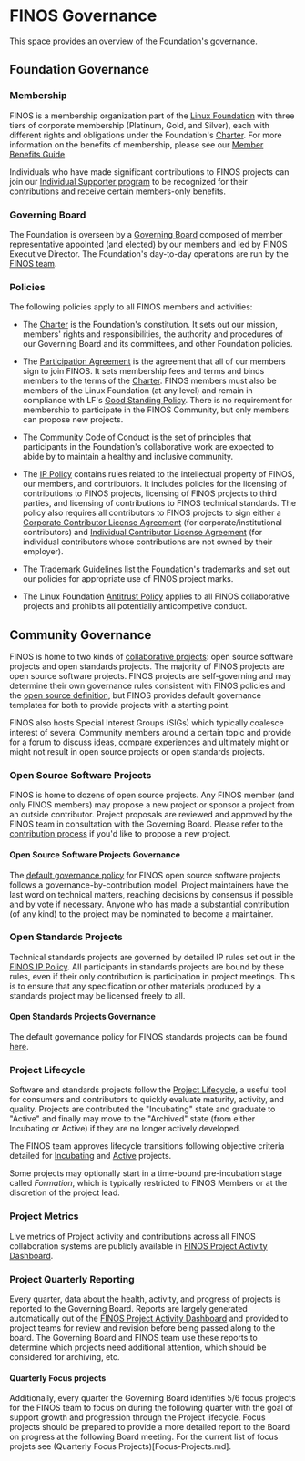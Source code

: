 # FINOS Governance

This space provides an overview of the Foundation's governance. 

## Foundation Governance

### Membership

FINOS is a membership organization part of the [Linux Foundation](http://linuxfoundation.org/) with three tiers of corporate membership (Platinum, Gold, and Silver), each with different rights and obligations under the Foundation's [Charter](Charter.pdf). For more information on the benefits of membership, please see our [Member Benefits Guide](https://www.finos.org/hubfs/FINOS/assets/2020%20-%20FINOS%20Member%20Benefits%20Guide.pdf).

Individuals who have made significant contributions to FINOS projects can join our [Individual Supporter program](Individual-Supporter-Program.md) to be recognized for their contributions and receive certain members-only benefits.

### Governing Board

The Foundation is overseen by a [Governing Board](https://finos.org/board-of-directors/) composed of member representative appointed (and elected) by our members and led by FINOS Executive Director. The Foundation's day-to-day operations are run by the [FINOS team](finos.org/team).

### Policies

The following policies apply to all FINOS members and activities:

* The [Charter](Charter.pdf) is the Foundation's constitution. It sets out our mission, members' rights and responsibilities, the authority and procedures of our Governing Board and its committees, and other Foundation policies.

* The [Participation Agreement](Participation-Agreement.pdf) is the agreement that all of our members sign to join FINOS. It sets membership fees and terms and binds members to the terms of the [Charter](Charter.pdf). FINOS members must also be members of the Linux Foundation (at any level) and remain in compliance with LF's [Good Standing Policy](https://www.linuxfoundation.org/good-standing-policy). There is no requirement for membership to participate in the FINOS Community, but only members can propose new projects.

* The [Community Code of Conduct](Code-of-Conduct.md) is the set of principles that participants in the Foundation's collaborative work are expected to abide by to maintain a healthy and inclusive community.

* The [IP Policy](IP-Policy.pdf) contains rules related to the intellectual property of FINOS, our members, and contributors. It includes policies for the licensing of contributions to FINOS projects, licensing of FINOS projects to third parties, and licensing of contributions to FINOS technical standards. The policy also requires all contributors to FINOS projects to sign either a [Corporate Contributor License Agreement](CCLA.pdf) (for corporate/institutional contributors) and [Individual Contributor License Agreement](ICLA.pdf) (for individual contributors whose contributions are not owned by their employer).

* The [Trademark Guidelines](Trademark-Guidelines.pdf) list the Foundation's trademarks and set out our policies for appropriate use of FINOS project marks.

* The Linux Foundation [Antitrust Policy](http://www.linuxfoundation.org/antitrust-policy) applies to all FINOS collaborative projects and prohibits all potentially anticompetive conduct.

## Community Governance

FINOS is home to two kinds of [collaborative projects](finos.github.io): open source software projects and open standards projects. The majority of FINOS projects are open source software projects. FINOS projects are self-governing and may determine their own governance rules consistent with FINOS policies and the [open source definition](https://opensource.org/docs/osd), but FINOS provides default governance templates for both to provide projects with a starting point. 

FINOS also hosts Special Interest Groups (SIGs) which typically coalesce interest of several Community members around a certain topic and provide for a forum to discuss ideas, compare experiences and ultimately might or might not result in open source projects or open standards projects. 

### Open Source Software Projects

FINOS is home to dozens of open source projects. Any FINOS member (and only FINOS members) may propose a new project or sponsor a project from an outside contributor. Project proposals are reviewed and approved by the FINOS team in consultation with the Governing Board. Please refer to the [contribution process](https://finosfoundation.atlassian.net/wiki/spaces/FINOS/pages/83034172/Contribute) if you'd like to propose a new project. 

#### Open Source Software Projects Governance

The [default governance policy](CONTRIBUTING.template.md) for FINOS open source software projects follows a governance-by-contribution model. Project maintainers have the last word on technical matters, reaching decisions by consensus if possible and by vote if necessary. Anyone who has made a substantial contribution (of any kind) to the project may be nominated to become a maintainer.

### Open Standards Projects

Technical standards projects are governed by detailed IP rules set out in the [FINOS IP Policy](IP-Policy.pdf). All participants in standards projects are bound by these rules, even if their only contribution is participation in project meetings. This is to ensure that any specification or other materials produced by a standards project may be licensed freely to all.

#### Open Standards Projects Governance

The default governance policy for FINOS standards projects can be found [here](CONTRIBUTING.standards.md).

### Project Lifecycle

Software and standards projects follow the [Project Lifecycle](Project-Lifecycle.md), a useful tool for consumers and contributors to quickly evaluate maturity, activity, and quality. Projects are contributed the "Incubating" state and graduate to "Active" and finally may move to the "Archived" state (from either Incubating or Active) if they are no longer actively developed. 

The FINOS team approves lifecycle transitions following objective criteria detailed for [Incubating](https://finosfoundation.atlassian.net/wiki/spaces/FINOS/pages/75530363/Incubating#Incubating-IncubatingLifecycleChecklist) and [Active](https://finosfoundation.atlassian.net/wiki/spaces/FINOS/pages/75530376/Activation#Activation-ActivationLifecycleChecklist) projects. 

Some projects may optionally start in a time-bound pre-incubation stage called *Formation*, which is typically restricted to FINOS Members or at the discretion of the project lead.

### Project Metrics 
Live metrics of Project activity and contributions across all FINOS collaboration systems are publicly available in [FINOS Project Activity Dashboard](metrics.finos.org).

### Project Quarterly Reporting 

Every quarter, data about the health, activity, and progress of projects is reported to the Governing Board. Reports are largely generated automatically out of the [FINOS Project Activity Dashboard](metrics.finos.org) and provided to project teams for review and revision before being passed along to the board. The Governing Board and FINOS team use these reports to determine which projects need additional attention, which should be considered for archiving, etc.

#### Quarterly Focus projects
Additionally, every quarter the Governing Board identifies 5/6 focus projects for the FINOS team to focus on during the following quarter with the goal of support growth and progression through the Project lifecycle. Focus projects should be prepared to provide a more detailed report to the Board on progress at the following Board meeting. For the current list of focus projets see (Quarterly Focus Projects)[Focus-Projects.md].

